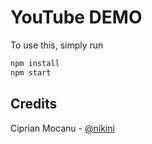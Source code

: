 # YouTube DEMO

To use this, simply run

```bash
npm install
npm start
```

## Credits
Ciprian Mocanu - [@nikini](http://github.com/nikini)